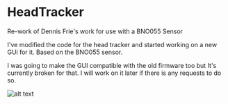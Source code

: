 # HeadTracker
Re-work of Dennis Frie's  work for use with a BNO055 Sensor

I've modified the code for the head tracker and started working on a new GUi for it. Based on the BNO055 sensor.

I was going to make the GUI compatible with the old firmware too but It's currently broken for that. I will work on it later if there is any requests to do so.

![alt text](https://github.com/dlktdr/HeadTracker/blob/master/ScreenShot.png?raw=true)
